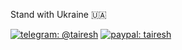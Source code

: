 Stand with Ukraine 🇺🇦

[![telegram: @tairesh](https://tairesh.ml/img/telegram.svg)](https://t.me/tairesh)
[![paypal: tairesh](https://tairesh.ml/img/paypal.svg)](https://paypal.me/tairesh)
